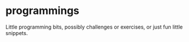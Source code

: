 # programmings
Little programming bits, possibly challenges or exercises, or just fun little snippets.
